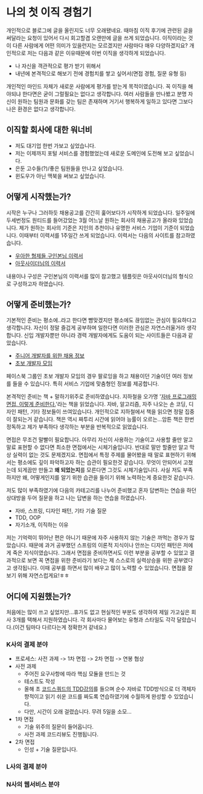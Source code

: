 # 나의 첫 이직 경험기
개인적으로 블로그에 글을 올린지도 너무 오래됐네요. 때마침 이직 후기에 관련된 글을 써달라는 요청이 있어서 다시 회고할겸 오랜만에 글을 쓰게 되었습니다. 
이직이라는 것이 다른 사람에게 어떤 의미가 있을런지는 모르겠지만 사람마다 매우 다양하겠지요? 개인적으로 저는 다음과 같은 이유때문에 이번 이직을 생각하게 되었습니다.

- 나 자신을 객관적으로 평가 받기 위해서
- 내년에 본격적으로 해보기 전에 경험치를 쌓고 싶어서(면접 경험, 질문 유형 등)

개인적인 마인드 자체가 새로운 사람에게 평가를 받는게 목적이였습니다. 
꼭 이직을 해야되냐 한다면은 굳이 그럴필요는 없다고 생각합니다. 여러 사람들을 만나봤고 분명 자신이 원하는 팀원과 문화를 갖는 팀은 존재하며 거기서 행복하게 일하고 있다면 
그보다 나은 환경은 없다고 생각합니다.

## 이직할 회사에 대한 워너비
- 저도 대기업 한번 가보고 싶었습니다.
- 저는 이제까지 포털 서비스를 경험했었는데 새로운 도메인에 도전해 보고 싶었습니다.
- 은둔 고수들(?)/좋은 팀원들을 만나고 싶었습니다.
- 윈도우가 아닌 맥북을 써보고 싶었습니다.

## 어떻게 시작했는가?
시작은 누구나 그러하듯 채용공고를 간간히 훑어보다가 시작하게 되었습니다. 일주일에 두세번정도 원티드를 들어갔었는 3월 어느날 원하는 회사의 채용공고가 올라와 있었습니다. 
제가 원하는 회사의 기준은 지인의 추천이나 유명한 서비스 기업이 기준이 되었습니다. 이때부터 이력서를 1주일간 쓰게 되었습니다. 이력서는 다음의 사이트를 참고하였습니다.

- [우아한 형제들 구인본님 이력서](http://woowabros.github.io/experience/2017/07/17/resume.html)
- [아웃사이더님의 이력서](https://blog.outsider.ne.kr/1234)

내용이나 구성은 구인본님의 이력서를 많이 참고했고 템플릿은 아웃사이더님의 형식으로 구성하고자 하였습니다. 

## 어떻게 준비했는가?
기본적인 준비는 평소에..라고 한다면 뺨맞겠지만 평소에도 끊임없는 관심이 필요하다고 생각합니다. 자신이 정말 즐겁게 공부하며 일한다면 이러한 관심은 자연스러울거라 생각합니다. 
신입 개발자뿐만 아니라 경력 개발자에게도 도움이 되는 사이트들은 다음과 같았습니다.

- [주니어 개발자를 위한 채용 정보](https://github.com/jojoldu/junior-recruit-scheduler/blob/master/README.md)
- [초보 개발자 모임](https://www.facebook.com/devbeginner/)

페이스북 그룹인 초보 개발자 모임의 경우 팔로잉을 하고 채용이던 기술이던 여러 정보를 들을 수 있습니다. 특히 서비스 기업에 맞춤형인 정보를 제공합니다. 

본격적인 준비는 책 + 말하기위주로 준비하였습니다. 지하철을 오가명 '[자바 프로그래밍 면접, 이렇게 준비한다.](http://www.yes24.com/24/Goods/15860760?Acode=101)'라는 책을 읽었습니다. 자바, 알고리즘, 자주 나오는 손 코딩, 디자인 패턴, 기타 정보들이 쓰여있습니다. 개인적으로 지하철에서 책을 읽으면 정말 집중이 잘되는거 같습니다. 책은 역시 짜투리 시간에 읽어야 능률이 오르는...암튼 책은 한번 정독하고 제가 부족하다 생각하는 부분을 반복적으로 읽었습니다.

면접은 무조건 말빨이 필요합니다. 아무리 자신이 사용하는 기술이고 사용할 줄만 알고 말료 표현할 수 없다면 최소한 면접에서는 시체기술입니다. 반대로 말만 할줄만 알고 막상 실력이 없는 것도 문제겠지요. 면접에서 특정 주제를 물어봤을 때 말로 표현하기 위해서는 평소에도 깊이 파악하고자 하는 습관이 필요한것 같습니다. 무엇이 안되어서 고쳤는데 되게끔만 만들고 **왜 되었는지**를 모른다면 그것도 시체기술입니다. 사실 저도 부족하지만 왜, 어떻게인지를 알기 위한 습관을 들이기 위해 노력하는게 중요한것 같습니다.

저도 많이 부족하였기에 다음의 카테고리를 나누어 준비했고 혼자 답변하는 연습을 하던 상대방을 두어 질문을 하고 나는 답변을 하는 연습을 하였습니다.

- 자바, 스프링, 디자인 패턴, 기타 기술 질문
- TDD, OOP
- 자기소개, 이직하는 이유

저는 기억력이 뛰어난 편은 아니기 때문에 자주 사용하지 않는 기술은 까먹는 경우가 많았습니다. 때문에 과거 공부했던 스프링의 이론적 지식이나 안쓰는 디자인 패턴은 저에게 죽은 지식이였습니다. 그래서 면접을 준비하면서도 이런 부분을 공부할 수 있었고 결과적으로 보면 
꼭 면접을 위한 준비라기 보다는 제 스스로의 실력상승을 위한 공부였다고 생각됩니다. 이때 공부를 하면서 많이 배우고 많이 노력할 수 있었습니다. 면접을 잘 보기 위해 자연스럽게요!ㅎㅎ

## 어디에 지원했는가?
처음에는 많이 쓰고 싶었지만...휴가도 없고 현실적인 부분도 생각하여 제일 가고싶은 회사 3개를 택해서 지원하였습니다. 각 회사마다 물어보는 유형과 스타일도 각각 달랐습니다.(이건 팀마다 다르다는게 정확한거 같네요.)

### K사의 결제 분야
- 프로세스: 사전 과제 -> 1차 면접 -> 2차 면접 -> 연봉 협상
- 사전 과제
    - 주어진 요구사항에 따라 핵심 모듈을 만드는 것
    - 테스트도 작성
    - 올해 초 [코드스쿼드의 TDD강의]()를 들으며 순수 자바로 TDD방식으로 더 객체자향적이고 읽기 쉬운 코드를 짜도록 연습하였기에 수월하게 완성할 수 있었습니다.
    - 다만, 시간이 오래 걸렸습니다. 무려 5일을 소모...
- 1차 면접
    - 기술 위주의 질문이 들어옵니다.
    - 사전 과제 코드리뷰도 진행됩니다.
- 2차 면접
    - 인성 + 기술 질문입니다. 

### L사의 결제 분야


### N사의 웹서비스 분야

